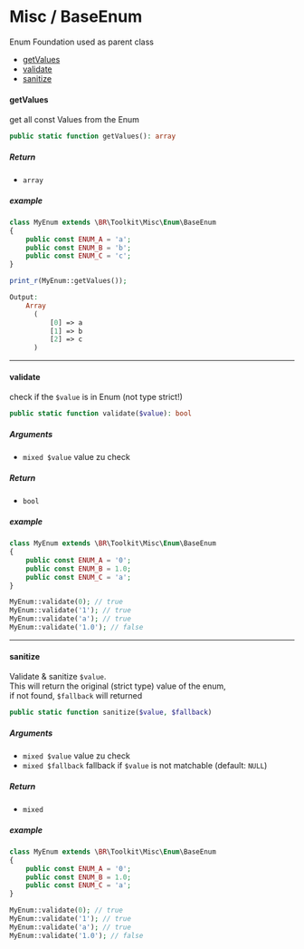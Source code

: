 # Misc / BaseEnum

Enum Foundation used as parent class

* [getValues](#getvalues)
* [validate](#validate)
* [sanitize](#sanitize)


#### getValues
get all const Values from the Enum

```php
public static function getValues(): array
```

##### Return
 * `array`

##### example
```php
class MyEnum extends \BR\Toolkit\Misc\Enum\BaseEnum 
{
    public const ENUM_A = 'a';
    public const ENUM_B = 'b';
    public const ENUM_C = 'c';
}

print_r(MyEnum::getValues());

Output:
    Array
      (
          [0] => a
          [1] => b
          [2] => c
      )
```

---

#### validate
check if the `$value` is in Enum (not type strict!)

```php
public static function validate($value): bool
```

##### Arguments
 * `mixed $value` value zu check

##### Return
 * `bool`

##### example
```php
class MyEnum extends \BR\Toolkit\Misc\Enum\BaseEnum 
{
    public const ENUM_A = '0';
    public const ENUM_B = 1.0;
    public const ENUM_C = 'a';
}

MyEnum::validate(0); // true
MyEnum::validate('1'); // true
MyEnum::validate('a'); // true
MyEnum::validate('1.0'); // false
```

---

#### sanitize
Validate & sanitize `$value`.    
This will return the original (strict type) value of the enum,     
if not found, `$fallback` will returned 

```php
public static function sanitize($value, $fallback)
```

##### Arguments
 * `mixed $value` value zu check
 * `mixed $fallback` fallback if `$value` is not matchable (default: `NULL`)

##### Return
 * `mixed`

##### example
```php
class MyEnum extends \BR\Toolkit\Misc\Enum\BaseEnum 
{
    public const ENUM_A = '0';
    public const ENUM_B = 1.0;
    public const ENUM_C = 'a';
}

MyEnum::validate(0); // true
MyEnum::validate('1'); // true
MyEnum::validate('a'); // true
MyEnum::validate('1.0'); // false
```